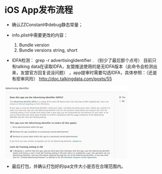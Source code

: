# iOS App发布流程

* 确认ZZConstant中debug静态常量；

* info.plist中需要更改的内容：
     1. Bundle version
     2. Bundle versions string, short
     
* IDFA检测：
     grep -r advertisingIdentifier .   （别少了最后那个点号）
     目前只有talking data在读取IDFA，友盟推送使用的是无IDFA版本（此命令会检测出来，友盟官方回复说没问题）
，app提审时需要勾选IDFA，具体参照：（还是有拒审风险）
http://doc.talkingdata.com/posts/55
 <img src="../image/image_idfa.jpg" width = "400" height = "237.5" alt="图片名称" align=center />
 
* 最后打包，并确认打包好的ipa文件大小是否在合理范围内。

